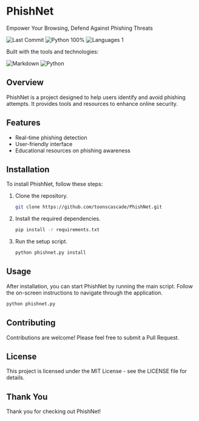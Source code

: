 # PhishNet

Empower Your Browsing, Defend Against Phishing Threats

![Last Commit](https://img.shields.io/badge/last%20commit-today-blue) ![Python 100%](https://img.shields.io/badge/python-100%25-blue) ![Languages 1](https://img.shields.io/badge/languages-1-blue)

Built with the tools and technologies:

![Markdown](https://img.shields.io/badge/-Markdown-blue) ![Python](https://img.shields.io/badge/-Python-blue)

## Overview
PhishNet is a project designed to help users identify and avoid phishing attempts. It provides tools and resources to enhance online security.

## Features
- Real-time phishing detection
- User-friendly interface
- Educational resources on phishing awareness

## Installation
To install PhishNet, follow these steps:
1. Clone the repository.
   ```bash
   git clone https://github.com/toonscascade/PhishNet.git
   ```
2. Install the required dependencies.
   ```bash
   pip install -r requirements.txt
   ```
3. Run the setup script.
   ```bash
   python phishnet.py install
   ```

## Usage
After installation, you can start PhishNet by running the main script. Follow the on-screen instructions to navigate through the application.

```bash
python phishnet.py
```

## Contributing
Contributions are welcome! Please feel free to submit a Pull Request.

## License
This project is licensed under the MIT License - see the LICENSE file for details. 

## Thank You

Thank you for checking out PhishNet! 